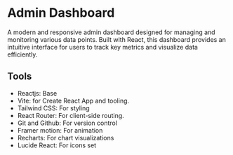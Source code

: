 # Admin Dashboard

A modern and responsive admin dashboard designed for managing and monitoring various data points. Built with React, this dashboard provides an intuitive interface for users to track key metrics and visualize data efficiently.

## Tools

- Reactjs: Base
- Vite: for Create React App and tooling.
- Tailwind CSS: For styling
- React Router: For client-side routing.
- Git and Github: For version control
- Framer motion: For animation
- Recharts: For chart visualizations
- Lucide React: For icons set
